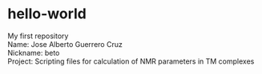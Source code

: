 # hello-world
My first repository \
Name: Jose Alberto Guerrero Cruz \
Nickname: beto \
Project: Scripting files for calculation of NMR parameters in TM complexes \
<br/>
